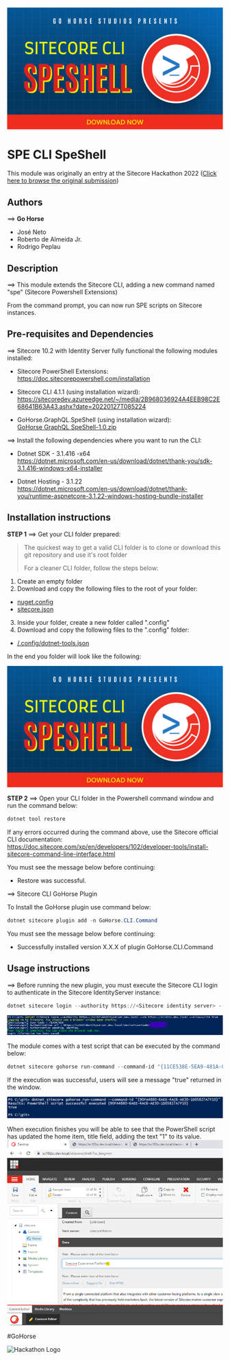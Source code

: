 ![SPE CLI SpeShell](docs/images/GoHorse%20SpeShell.png?raw=true)
# SPE CLI SpeShell

This module was originally an entry at the Sitecore Hackathon 2022 ([Click here to browse the original submission](https://github.com/Sitecore-Hackathon/2022-Go-Horse/tree/Hackathon-submission))  

## Authors
⟹ **Go Horse**
- José Neto
- Roberto de Almeida Jr.
- Rodrigo Peplau 

## Description
⟹ This module extends the Sitecore CLI, adding a new command named "spe" (Sitecore Powershell Extensions)

From the command prompt, you can now run SPE scripts on Sitecore instances.

## Pre-requisites and Dependencies

⟹ Sitecore 10.2 with Identity Server fully functional the following modules installed:

* Sitecore PowerShell Extensions:  
https://doc.sitecorepowershell.com/installation

* Sitecore CLI 4.1.1 (using installation wizard):  
https://sitecoredev.azureedge.net/~/media/2B968036924A4EEB98C2E68641B63A43.ashx?date=20220127T085224

* GoHorse.GraphQL.SpeShell (using installation wizard):  
[GoHorse GraphQL SpeShell-1.0.zip](/sc-packages/GoHorse%20GraphQL%20SpeShell-1.0.zip?raw=true)

⟹ Install the following dependencies where you want to run the CLI:

* Dotnet SDK - 3.1.416 -x64  
https://dotnet.microsoft.com/en-us/download/dotnet/thank-you/sdk-3.1.416-windows-x64-installer  

* Dotnet Hosting - 3.1.22  
https://dotnet.microsoft.com/en-us/download/dotnet/thank-you/runtime-aspnetcore-3.1.22-windows-hosting-bundle-installer

## Installation instructions

**STEP 1** ⟹ Get your CLI folder prepared:

> The quickest way to get a valid CLI folder is to clone or download this git repository and use it's root folder
> 
> For a cleaner CLI folder, follow the steps below:

 1. Create an empty folder
 2. Download and copy the following files to the root of your folder:
 - [nuget.config](/nuget.config?raw=true)
 - [sitecore.json](/sitecore.json?raw=true)
 3. Inside your folder, create a new folder called ".config"
 4. Download and copy the following files to the ".config" folder: 
 - [/.config/dotnet-tools.json](/.config/dotnet-tools.json?raw=true)
 
 In the end you folder will look like the following:
 
 ![SPE CLI SpeShell](docs/images/GoHorse%20SpeShell.png?raw=true)


**STEP 2** ⟹ Open your CLI folder in the Powershell command window and run the command below:

```powershell
dotnet tool restore
```
If any errors occurred during the command above, use the Sitecore official CLI documentation:  https://doc.sitecore.com/xp/en/developers/102/developer-tools/install-sitecore-command-line-interface.html

You must see the message below before continuing:

* Restore was successful.

⟹ Sitecore CLI GoHorse Plugin

To Install the GoHorse plugin use command below:

```powershell
dotnet sitecore plugin add -n GoHorse.CLI.Command
```

You must see the message below before continuing:

* Successfully installed version X.X.X of plugin GoHorse.CLI.Command


## Usage instructions
⟹ Before running the new plugin, you must execute the Sitecore CLI login to authenticate in the Sitecore IdentityServer instance:

```powershell
dotnet sitecore login --authority https://<Sitecore identity server> --cm http://<Sitecore instance> --allow-write true
```

![Sitecore CLI login](docs/images/sitecore-cli-login.png?raw=true "Sitecore CLI login")

The module comes with a test script that can be executed by the command below:

```powershell
dotnet sitecore gohorse run-command --command-id "{11CE538E-5EA9-481A-8506-30F7DB03F308}"
```

If the execution was successful, users will see a message "true" returned in the window.

![Sitecore gohorse execution](docs/images/sitecore-gohorse-execution.png?raw=true "Sitecore gohorse execution")

When execution finishes you will be able to see that the PowerShell script has updated the home item, title field, adding the text "1" to its value.
![Sitecore Home Updated](docs/images/Sitecore-Home-updated.png?raw=true "Sitecore Home Updated")

#GoHorse


![Hackathon Logo](docs/images/hackathon.png?raw=true "Hackathon Logo")
